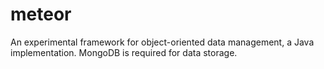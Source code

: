 meteor
======

An experimental framework for object-oriented data management, a Java implementation.
MongoDB is required for data storage.
